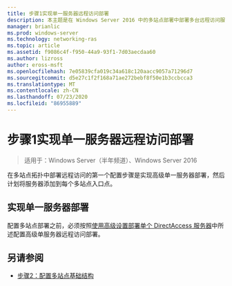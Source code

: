 ```yaml
---
title: 步骤1实现单一服务器远程访问部署
description: 本主题是在 Windows Server 2016 中的多站点部署中部署多台远程访问服务器指南的一部分。
manager: brianlic
ms.prod: windows-server
ms.technology: networking-ras
ms.topic: article
ms.assetid: f9086c4f-f950-44a9-93f1-7d03aecdaa60
ms.author: lizross
author: eross-msft
ms.openlocfilehash: 7e05839cfa019c34a618c120aacc9057a71296d7
ms.sourcegitcommit: d5e27c1f2f168a71ae272bebf8f50e1b3ccbcca3
ms.translationtype: MT
ms.contentlocale: zh-CN
ms.lasthandoff: 07/23/2020
ms.locfileid: "86955889"
---
```

# <a name="step-1-implement-a-single-server-remote-access-deployment"></a>步骤1实现单一服务器远程访问部署

>适用于：Windows Server（半年频道）、Windows Server 2016

在多站点拓扑中部署远程访问的第一个配置步骤是实现高级单一服务器部署，然后计划将服务器添加到每个多站点入口点。  
  
## <a name="implement-a-single-server-deployment"></a><a name="BKMK_1.1"></a>实现单一服务器部署  
配置多站点部署之前，必须按照[使用高级设置部署单个 DirectAccess 服务器](../../../directaccess/single-server-advanced/deploy-a-single-directaccess-server-with-advanced-settings.md)中所述配置高级单服务器远程访问部署。  
  
## <a name="see-also"></a><a name="BKMK_Links"></a>另请参阅  
  
-   [步骤2：配置多站点基础结构](Step-2-Configure-the-Multisite-Infrastructure.md)  
